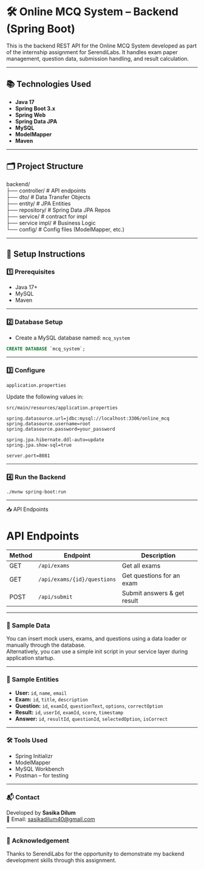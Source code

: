 # 🛠️ Online MCQ System – Backend (Spring Boot)

This is the backend REST API for the Online MCQ System developed as part of the internship assignment for SerendiLabs. It handles exam paper management, question data, submission handling, and result calculation.

---

## 📚 Technologies Used

- **Java 17**
- **Spring Boot 3.x**
- **Spring Web**
- **Spring Data JPA**
- **MySQL**
- **ModelMapper**
- **Maven**

---

## 🗂️ Project Structure

backend/<br>
├── controller/ # API endpoints<br>
├── dto/ # Data Transfer Objects<br>
├── entity/ # JPA Entities<br>
├── repository/ # Spring Data JPA Repos<br>
├── service/ # contract for impl<br>
├── service impl/ # Business Logic<br>
└── config/ # Config files (ModelMapper, etc.)


---

## 🔧 Setup Instructions

### 1️⃣ Prerequisites

- Java 17+
- MySQL
- Maven

---

### 2️⃣ Database Setup

- Create a MySQL database named: `mcq_system`

```sql
CREATE DATABASE `mcq_system`;   
```
---

### 3️⃣ Configure 
`application.properties`

Update the following values in:

`src/main/resources/application.properties`


```
spring.datasource.url=jdbc:mysql://localhost:3306/online_mcq
spring.datasource.username=root
spring.datasource.password=your_password

spring.jpa.hibernate.ddl-auto=update
spring.jpa.show-sql=true

server.port=8081

```
---
### 4️⃣ Run the Backend

```
./mvnw spring-boot:run
```
---
📥 API Endpoints
# API Endpoints

| Method | Endpoint                      | Description                     |
|--------|-------------------------------|---------------------------------|
| GET    | `/api/exams`                  | Get all exams                   |
| GET    | `/api/exams/{id}/questions`   | Get questions for an exam       |
| POST   | `/api/submit`                 | Submit answers & get result     |

---
### 🧪 Sample Data

You can insert mock users, exams, and questions using a data loader or manually through the database.  
Alternatively, you can use a simple init script in your service layer during application startup.

---

### 🧾 Sample Entities

- **User:** `id`, `name`, `email`
- **Exam:** `id`, `title`, `description`
- **Question:** `id`, `examId`, `questionText`, `options`, `correctOption`
- **Result:** `id`, `userId`, `examId`, `score`, `timestamp`
- **Answer:** `id`, `resultId`, `questionId`, `selectedOption`, `isCorrect`

---

### 🛠️ Tools Used

- Spring Initializr
- ModelMapper
- MySQL Workbench
- Postman – for testing

---

### 📬 Contact

Developed by **Sasika Dilum**  
📧 Email: [sasikadilum40@gmail.com](mailto:sasikadilum40@gmail.com)

---

### 🤝 Acknowledgement
Thanks to SerendiLabs for the opportunity to demonstrate my backend development skills through this assignment.
